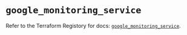 # `google_monitoring_service`

Refer to the Terraform Registory for docs: [`google_monitoring_service`](https://registry.terraform.io/providers/hashicorp/google-beta/4.62.1/docs/resources/google_monitoring_service).
